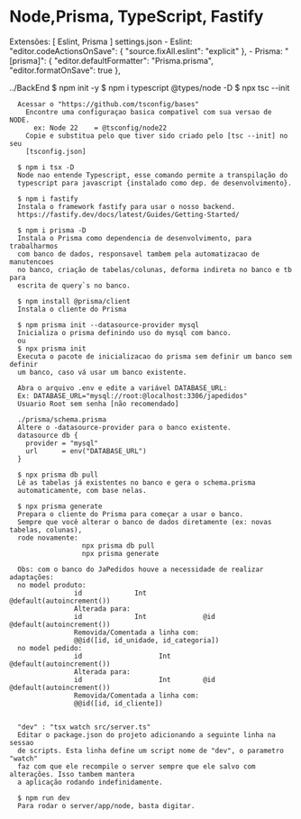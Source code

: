 # Node,Prisma, TypeScript, Fastify

Extensões: [ Eslint, Prisma ]
          settings.json
          - Eslint:
            "editor.codeActionsOnSave": {
              "source.fixAll.eslint": "explicit"
            },
          - Prisma:
            "[prisma]": {
            "editor.defaultFormatter": "Prisma.prisma",
            "editor.formatOnSave": true
            },


../BackEnd
      $ npm init -y
      $ npm i typescript @types/node -D
      $ npx tsc --init

      Acessar o "https://github.com/tsconfig/bases"
        Encontre uma configuraçao basica compativel com sua versao de NODE.
          ex: Node 22	 = @tsconfig/node22
        Copie e substitua pelo que tiver sido criado pelo [tsc --init] no seu 
        [tsconfig.json]

      $ npm i tsx -D
      Node nao entende Typescript, esse comando permite a transpilação do 
      typescript para javascript {instalado como dep. de desenvolvimento}.
      
      $ npm i fastify
      Instala o framework fastify para usar o nosso backend.
      https://fastify.dev/docs/latest/Guides/Getting-Started/

      $ npm i prisma -D
      Instala o Prisma como dependencia de desenvolvimento, para trabalharmos 
      com banco de dados, responsavel tambem pela automatizacao de manutencoes 
      no banco, criação de tabelas/colunas, deforma indireta no banco e tb para 
      escrita de query`s no banco.

      $ npm install @prisma/client
      Instala o cliente do Prisma
      
      $ npm prisma init --datasource-provider mysql  
      Inicializa o prisma definindo uso do mysql com banco.
      ou 
      $ npx prisma init
      Executa o pacote de inicializacao do prisma sem definir um banco sem definir
      um banco, caso vá usar um banco existente.

      Abra o arquivo .env e edite a variável DATABASE_URL:
      Ex: DATABASE_URL="mysql://root:@localhost:3306/japedidos"
      Usuario Root sem senha [não recomendado]

      ./prisma/schema.prisma
      Altere o -datasource-provider para o banco existente.
      datasource db {
        provider = "mysql"
        url      = env("DATABASE_URL")
      }

      $ npx prisma db pull
      Lê as tabelas já existentes no banco e gera o schema.prisma 
      automaticamente, com base nelas.

      $ npx prisma generate
      Prepara o cliente do Prisma para começar a usar o banco.
      Sempre que você alterar o banco de dados diretamente (ex: novas tabelas, colunas), 
      rode novamente:
                      npx prisma db pull
                      npx prisma generate

      Obs: com o banco do JaPedidos houve a necessidade de realizar adaptações:
      no model produto: 
                    id             Int              @default(autoincrement())
                    Alterada para: 
                    id             Int              @id @default(autoincrement())
                    Removida/Comentada a linha com:
                    @@id([id, id_unidade, id_categoria])
      no model pedido:
                    id                   Int        @default(autoincrement())
                    Alterada para: 
                    id                   Int        @id @default(autoincrement())
                    Removida/Comentada a linha com:
                    @@id([id, id_cliente])


      "dev" : "tsx watch src/server.ts"
      Editar o package.json do projeto adicionando a seguinte linha na sessao 
      de scripts. Esta linha define um script nome de "dev", o parametro "watch" 
      faz com que ele recompile o server sempre que ele salvo com alterações. Isso tambem mantera 
      a aplicação rodando indefinidamente.

      $ npm run dev
      Para rodar o server/app/node, basta digitar.

